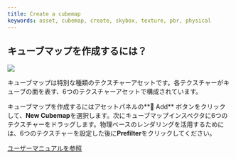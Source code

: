 ```yaml
---
title: Create a cubemap
keywords: asset, cubemap, create, skybox, texture, pbr, physical
---
```


## キューブマップを作成するには？

<img src="https://s3-eu-west-1.amazonaws.com/static.playcanvas.com/instructions/new_cubemap.gif"/>

キューブマップは特別な種類のテクスチャーアセットです。各テクスチャーがキューブの面を表す、6つのテクスチャーアセットで構成されています。

キューブマップを作成するにはアセットパネルの**<span class="font-icon">&#57632;</span> Add** ボタンをクリックして、**New Cubemap**を選択します。次にキューブマップインスペクタに6つのテクスチャーをドラッグします。物理ベースのレンダリングを活用するためには、6つのテクスチャーを設定した後に**Prefilter**をクリックしてください。

<a class="docs" href="http://developer.playcanvas.com/en/user-manual/assets/cubemaps/" target="_blank">ユーザーマニュアルを参照</a>

